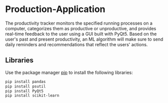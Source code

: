 # Production-Application
The productivity tracker monitors the specified running processes on a computer, categorizes them as productive or unproductive, and provides real-time feedback to the user using a GUI built with PyQt5. Based on the user's past and present productivity, an ML algorithm will make sure to send daily reminders and recommendations that reflect the users' actions.

## Libraries
Use the package manager [pip](https://pip.pypa.io/en/stable/) to install the following libraries:
```bash
pip install pandas
pip install psutil
pip install PyQt5
pip install scikit-learn
```







